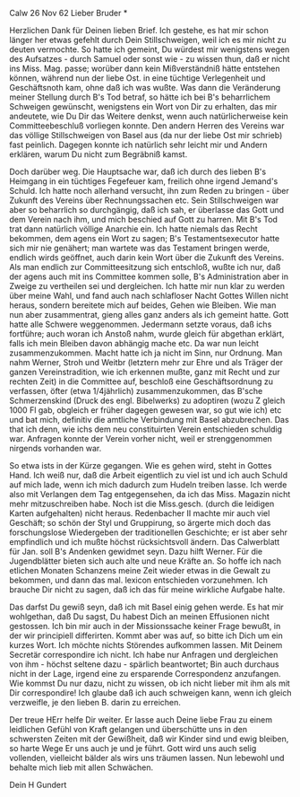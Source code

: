  Calw 26 Nov 62
Lieber Bruder <Josenhans>*

Herzlichen Dank für Deinen lieben Brief. Ich gestehe, es hat mir schon länger her etwas gefehlt durch Dein Stillschweigen, weil ich es mir nicht zu deuten vermochte. So hatte ich gemeint, Du würdest mir wenigstens wegen des Aufsatzes - durch Samuel oder sonst wie - zu wissen thun, daß er nicht ins Miss. Mag. passe; worüber dann kein Mißverständniß hätte entstehen können, während nun der liebe Ost. in eine tüchtige Verlegenheit und Geschäftsnoth kam, ohne daß ich was wußte. Was dann die Veränderung meiner Stellung durch B's Tod betraf, so hätte ich bei B's beharrlichem Schweigen gewünscht, wenigstens ein Wort von Dir zu erhalten, das mir andeutete, wie Du Dir das Weitere denkst, wenn auch natürlicherweise kein Committeebeschluß vorliegen konnte. Den andern Herren des Vereins war das völlige Stillschweigen von Basel aus (da nur der liebe Ost mir schrieb) fast peinlich. Dagegen konnte ich natürlich sehr leicht mir und Andern erklären, warum Du nicht zum Begräbniß kamst.

Doch darüber weg. Die Hauptsache war, daß ich durch des lieben B's Heimgang in ein tüchtiges Fegefeuer kam, freilich ohne irgend Jemand's Schuld. Ich hatte noch allerhand versucht, ihn zum Reden zu bringen - über Zukunft des Vereins über Rechnungssachen etc. Sein Stillschweigen war aber so beharrlich so durchgängig, daß ich sah, er überlasse das Gott und dem Verein nach ihm, und mich beschied auf Gott zu harren. Mit B's Tod trat dann natürlich völlige Anarchie ein. Ich hatte niemals das Recht bekommen, dem agens ein Wort zu sagen; B's Testamentsexecutor hatte sich mir nie genähert; man wartete was das Testament bringen werde, endlich wirds geöffnet, auch darin kein Wort über die Zukunft des Vereins. Als man endlich zur Committeesitzung sich entschloß, wußte ich nur, daß der agens auch mit ins Committee kommen solle, B's Administration aber in Zweige zu vertheilen sei und dergleichen. Ich hatte mir nun klar zu werden über meine Wahl, und fand auch nach schlafloser Nacht Gottes Willen nicht heraus, sondern bereitete mich auf beides, Gehen wie Bleiben. Wie man nun aber zusammentrat, gieng alles ganz anders als ich gemeint hatte. Gott hatte alle Schwere weggenommen. Jedermann setzte voraus, daß ichs fortführe; auch woran ich Anstoß nahm, wurde gleich für abgethan erklärt, falls ich mein Bleiben davon abhängig mache etc. Da war nun leicht zusammenzukommen. Macht hatte ich ja nicht im Sinn, nur Ordnung. Man nahm Werner, Stroh und Weitbr (letztern mehr zur Ehre und als Träger der ganzen Vereinstradition, wie ich erkennen mußte, ganz mit Recht und zur rechten Zeit) in die Committee auf, beschloß eine Geschäftsordnung zu verfassen, öfter (etwa 1/4jährlich) zusammenzukommen, das B'sche Schmerzenskind (Druck des engl. Bibelwerks) zu adoptiren (wozu Z gleich 1000 Fl gab, obgleich er früher dagegen gewesen war, so gut wie ich) etc und bat mich, definitiv die amtliche Verbindung mit Basel abzubrechen. Das that ich denn, wie ichs dem neu constituirten Verein entschieden schuldig war. Anfragen konnte der Verein vorher nicht, weil er strenggenommen nirgends vorhanden war.

So etwa ists in der Kürze gegangen. Wie es gehen wird, steht in Gottes Hand. Ich weiß nur, daß die Arbeit eigentlich zu viel ist und ich auch Schuld auf mich lade, wenn ich mich dadurch zum Hudeln treiben lasse. Ich werde also mit Verlangen dem Tag entgegensehen, da ich das Miss. Magazin nicht mehr mitzuschreiben habe. Noch ist die Miss.gesch. (durch die leidigen Karten aufgehalten) nicht heraus. Redenbacher II machte mir auch viel Geschäft; so schön der Styl und Gruppirung, so ärgerte mich doch das forschungslose Wiedergeben der traditionellen Geschichte; er ist aber sehr empfindlich und ich mußte höchst rücksichtsvoll ändern. Das Calwerblatt für Jan. soll B's Andenken gewidmet seyn. Dazu hilft Werner. Für die Jugendblätter bieten sich auch alte und neue Kräfte an. So hoffe ich nach etlichen Monaten Schanzens meine Zeit wieder etwas in die Gewalt zu bekommen, und dann das mal. lexicon entschieden vorzunehmen. Ich brauche Dir nicht zu sagen, daß ich das für meine wirkliche Aufgabe halte.

Das darfst Du gewiß seyn, daß ich mit Basel einig gehen werde. Es hat mir wohlgethan, daß Du sagst, Du habest Dich an meinen Effusionen nicht gestossen. Ich bin mir auch in der Missionssache keiner Frage bewußt, in der wir principiell differirten. Kommt aber was auf, so bitte ich Dich um ein kurzes Wort. Ich möchte nichts Störendes aufkommen lassen. Mit Deinem Secretär correspondire ich nicht. Ich habe nur Anfragen und dergleichen von ihm - höchst seltene dazu - spärlich beantwortet; Bin auch durchaus nicht in der Lage, irgend eine zu ersparende Correspondenz anzufangen. Wie kommst Du nur dazu, nicht zu wissen, ob ich nicht lieber mit ihm als mit Dir correspondire! Ich glaube daß ich auch schweigen kann, wenn ich gleich verzweifle, je den lieben B. darin zu erreichen.

Der treue HErr helfe Dir weiter. Er lasse auch Deine liebe Frau zu einem leidlichen Gefühl von Kraft gelangen und überschütte uns in den schwersten Zeiten mit der Gewißheit, daß wir Kinder sind und ewig bleiben, so harte Wege Er uns auch je und je führt. Gott wird uns auch selig vollenden, vielleicht bälder als wirs uns träumen lassen. Nun lebewohl und behalte mich lieb mit allen Schwächen.

 Dein
 H Gundert
